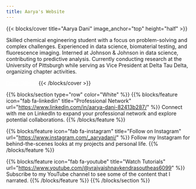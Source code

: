 ```yaml
---
title: Aarya's Website
---
```


{{< blocks/cover title="Aarya Dani" image_anchor="top" height="half" >}}
<p class="lead mt-5">Skilled chemical engineering student with a focus on problem-solving and complex challenges. Experienced in data science, biomaterial testing, and fluorescence imaging. Interned at Johnson & Johnson in data science, contributing to predictive analysis. Currently conducting research at the University of Pittsburgh while serving as Vice President at Delta Tau Delta, organizing chapter activities.</p>
<a class="btn btn-lg btn-outline-light me-3 mb-4" href="/docs/" style="color: white;">
  Docs <i class="fas fa-arrow-alt-circle-right ms-2"></i>
</a>
<a class="btn btn-lg btn-outline-light me-3 mb-4" href="https://github.com/AaryaDani" style="color: white;">
  GitHub <i class="fab fa-github ms-2 "></i>
</a>
{{< /blocks/cover >}}

<div class="gif-background">

{{% blocks/section type="row" color="White" %}}
{{% blocks/feature icon="fab fa-linkedin" title="Professional Network" url="https://www.linkedin.com/in/aarya-dani-82413b287/" %}}
Connect with me on LinkedIn to expand your professional network and explore potential collaborations.
{{% /blocks/feature %}}

{{% blocks/feature icon="fab fa-instagram" title="Follow on Instagram" url="https://www.instagram.com/_aaryadani/" %}}
Follow my Instagram for behind-the-scenes looks at my projects and personal life.
{{% /blocks/feature %}}

{{% blocks/feature icon="fab fa-youtube" title="Watch Tutorials" url="https://www.youtube.com/@vrajvaishnavkendrasoutheas6099" %}}
Subscribe to my YouTube channel to see some of the content that I narrated.
{{% /blocks/feature %}}
{{% /blocks/section %}}


